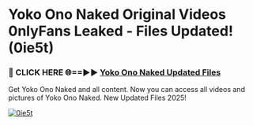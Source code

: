 # Yoko Ono Naked Original Videos 0nlyFans Leaked - Files Updated! (0ie5t)

<h3>🔴 CLICK HERE 🌐==►► <a href="https://tinyurl.com/yckcrads" rel="nofollow">Yoko Ono Naked Updated Files</a></h3>

Get Yoko Ono Naked and all content. Now you can access all videos and pictures of Yoko Ono Naked. New Updated Files 2025!

[![0ie5t](https://i.imgur.com/hpKpOFt.gif)](https://tinyurl.com/yckcrads)
